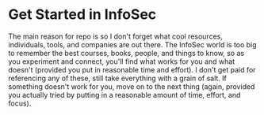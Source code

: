 # Get Started in InfoSec

The main reason for repo is so I don't forget what cool resources, individuals, tools, and companies are out there. The InfoSec world is too big to remember the best courses, books, people, and things to know, so as you experiment and connect, you'll find what works for you and what doesn't (provided you put in reasonable time and effort). I don't get paid for referencing any of these, still take everything with a grain of salt. If something doesn't work for you, move on to the next thing (again, provided you actually tried by putting in a reasonable amount of time, effort, and focus). 

